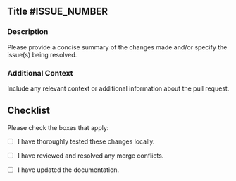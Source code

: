 ## Title #ISSUE_NUMBER

### Description
Please provide a concise summary of the changes made and/or specify the issue(s) being resolved.

### Additional Context
Include any relevant context or additional information about the pull request.

## Checklist
Please check the boxes that apply:

- [ ] I have thoroughly tested these changes locally.
- [ ] I have reviewed and resolved any merge conflicts.
- [ ] I have updated the documentation.



